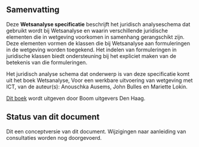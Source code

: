 ## Samenvatting
Deze **Wetsanalyse specificatie** beschrijft het juridisch analyseschema dat gebruikt wordt bij Wetsanalyse en waarin verschillende juridische elementen die in wetgeving voorkomen in samenhang gerangschikt zijn. Deze elementen vormen de klassen die bij Wetsanalyse aan formuleringen in de wetgeving worden toegekend. Het indelen van formuleringen in juridische klassen biedt ondersteuning bij het expliciet maken van de betekenis van die formuleringen.

<p class="note" title="scope">
Het juridisch analyse schema dat onderwerp is van deze specificatie komt uit het boek Wetsanalyse, Voor een werkbare uitvoering van wetgeving met ICT, van de auteur(s): Anouschka Ausems, John Bulles en Mariette Lokin.

[Dit boek](https://www.boomdenhaag.nl/webshop/wetsanalyse) wordt uitgeven door Boom uitgevers Den Haag.</p>

## Status van dit document

Dit een conceptversie van dit document. Wijzigingen naar aanleiding van consultaties worden nog doorgevoerd.
